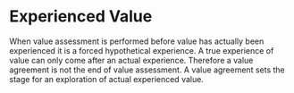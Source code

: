 # Experienced Value

When value assessment is performed before value has actually been experienced it is a forced hypothetical experience. A true experience of value can only come after an actual experience. Therefore a value agreement is not the end of value assessment. A value agreement sets the stage for an exploration of actual experienced value.